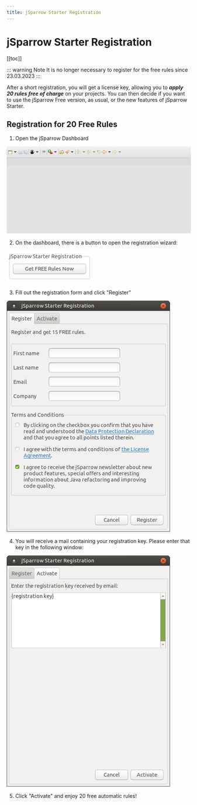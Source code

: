 ```yaml
---
title: jSparrow Starter Registration
---
```


# jSparrow Starter Registration

[[toc]]

::: warning Note
It is no longer necessary to register for the free rules since 23.03.2023
:::

After a short registration, you will get a license key, allowing you to ***apply 20 rules free of charge*** on your projects. You can then decide if you want to use the jSparrow Free version, as usual, or the new features of jSparrow Starter.

## Registration for 20 Free Rules

1. Open the jSparrow Dashboard

[ ![Open the dashboard](/img/eclipse/release_notes/2-7-0-open-dashboard.gif) ](/img/eclipse/release_notes/2-7-0-open-dashboard.gif)

2. On the dashboard, there is a button to open the registration wizard:

[ ![Installing jSparrow](/img/eclipse/jsparrow_open_registration.png) ](/img/eclipse/jsparrow_open_registration.png)

3. Fill out the registration form and click "Register"

[ ![Installing jSparrow](/img/eclipse/jsparrow_registration.png) ](/img/eclipse/jsparrow_registration.png)

4. You will receive a mail containing your registration key. Please enter that key in the following window:

[ ![Installing jSparrow](/img/eclipse/jsparrow_activation.png) ](/img/eclipse/jsparrow_activation.png)

5. Click "Activate" and enjoy 20 free automatic rules!
